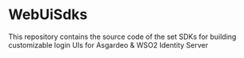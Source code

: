 # WebUiSdks

This repository contains the source code of the set SDKs for building customizable login UIs for Asgardeo & WSO2 Identity Server
